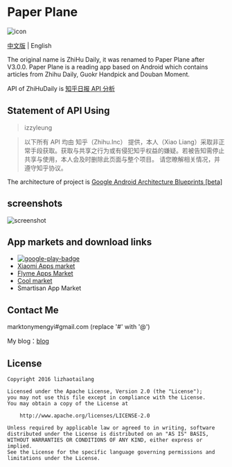 # Paper Plane

![icon](https://github.com/marktony/ZhiHuDaily/blob/master/screenshots/icon.png)

[中文版](https://github.com/marktony/ZhiHuDaily) | English

The original name is ZhiHu Daily, it was renamed to Paper Plane after V3.0.0. Paper Plane is a reading app based on Android which contains articles from Zhihu Daily, Guokr Handpick and Douban Moment.

API of ZhiHuDaily is [知乎日报 API 分析](https://github.com/izzyleung/ZhihuDailyPurify/wiki/%E7%9F%A5%E4%B9%8E%E6%97%A5%E6%8A%A5-API-%E5%88%86%E6%9E%90)

## Statement of API Using
>izzyleung

> 以下所有 API 均由 知乎（Zhihu.Inc） 提供，本人（Xiao Liang）采取非正常手段获取。获取与共享之行为或有侵犯知乎权益的嫌疑。若被告知需停止共享与使用，本人会及时删除此页面与整个项目。
请您暸解相关情况，并遵守知乎协议。

 The architecture of project is [Google Android Architecture Blueprints [beta]](https://github.com/googlesamples/android-architecture)

## screenshots
![screenshot](https://github.com/marktony/ZhiHuDaily/blob/master/screenshots/screenshot.png)

## App markets and download links
* [![google-play-badge](https://github.com/marktony/ZhiHuDaily/blob/master/screenshots/google-play-badge.png)](https://play.google.com/store/apps/details?id=com.marktony.zhihudaily)
* [Xiaomi Apps market](http://app.mi.com/detail/312703?ref=search)
* [Flyme Apps Market](http://app.flyme.cn/apps/public/detail?package_name=com.marktony.zhihudaily)
* [Cool market](http://www.coolapk.com/apk/com.marktony.zhihudaily)
* Smartisan App Market


## Contact Me
marktonymengyi#gmail.com (replace '#' with '@')

My blog：[blog](http://marktony.github.io/)

## License

    Copyright 2016 lizhaotailang

    Licensed under the Apache License, Version 2.0 (the "License");
    you may not use this file except in compliance with the License.
    You may obtain a copy of the License at

        http://www.apache.org/licenses/LICENSE-2.0

    Unless required by applicable law or agreed to in writing, software
    distributed under the License is distributed on an "AS IS" BASIS,
    WITHOUT WARRANTIES OR CONDITIONS OF ANY KIND, either express or implied.
    See the License for the specific language governing permissions and
    limitations under the License.
